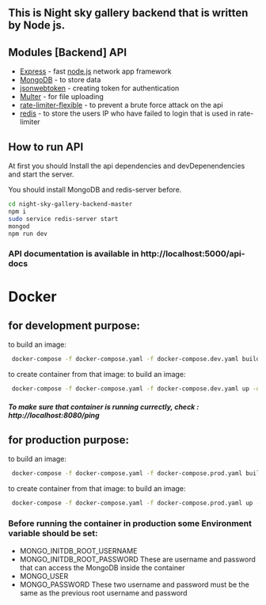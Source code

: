 
## This is Night sky gallery backend that is written by Node js.

## Modules [Backend] API
- [Express] - fast [node.js](https://nodejs.org/) network app framework
- [MongoDB] - to store data
- [jsonwebtoken] -  creating token for  authentication
- [Multer] - for file uploading
- [rate-limiter-flexible] - to prevent a brute force attack on the api
- [redis] - to store the users IP who have failed to login that is used in rate-limiter

## How to run API

At first you should Install the api dependencies and devDepenendencies and start the server.

You should install MongoDB and redis-server before.
```sh
cd night-sky-gallery-backend-master
npm i
sudo service redis-server start
mongod
npm run dev
```

   [Socket.io]: <https://socket.io/>
   [express]: <http://expressjs.com>
   [Passport-js]: <http://www.passportjs.org/>
   [MongoDB]: <https://www.mongodb.com/>
   [jsonwebtoken]: <https://github.com/auth0/node-jsonwebtoken>
   [Multer]: <https://github.com/expressjs/multer>
   [rate-limiter-flexible]: <https://github.com/animir/node-rate-limiter-flexible>
   [redis]: <https://redis.io/>
   
   
   ### API documentation is available in http://localhost:5000/api-docs
   
  
   # Docker
   
   ## for development purpose:
   
   to build an image:
  ```sh
   docker-compose -f docker-compose.yaml -f docker-compose.dev.yaml build
  ```
  
  to create container from that image:
   to build an image:
  ```sh
   docker-compose -f docker-compose.yaml -f docker-compose.dev.yaml up -d
  ```
  ##### To make sure that container is running currectly, check : http://localhost:8080/ping
  
 ## for production purpose:

to build an image:
  ```sh
   docker-compose -f docker-compose.yaml -f docker-compose.prod.yaml build
  ```
  
  to create container from that image:
   to build an image:
  ```sh
   docker-compose -f docker-compose.yaml -f docker-compose.prod.yaml up -d
  ```
### Before running the container in production some Environment variable should be set:
- MONGO_INITDB_ROOT_USERNAME 
- MONGO_INITDB_ROOT_PASSWORD
    These are username and password that can access the MongoDB inside the container
- MONGO_USER
- MONGO_PASSWORD
  These two username and password must be the same as the previous root username and password


 
  